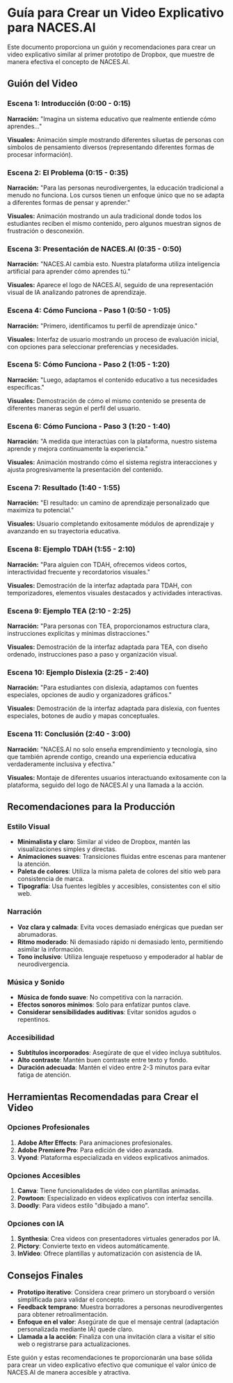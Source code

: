 # Guía para Crear un Video Explicativo para NACES.AI

Este documento proporciona un guión y recomendaciones para crear un video explicativo similar al primer prototipo de Dropbox, que muestre de manera efectiva el concepto de NACES.AI.

## Guión del Video

### Escena 1: Introducción (0:00 - 0:15)
**Narración:** "Imagina un sistema educativo que realmente entiende cómo aprendes..."

**Visuales:** Animación simple mostrando diferentes siluetas de personas con símbolos de pensamiento diversos (representando diferentes formas de procesar información).

### Escena 2: El Problema (0:15 - 0:35)
**Narración:** "Para las personas neurodivergentes, la educación tradicional a menudo no funciona. Los cursos tienen un enfoque único que no se adapta a diferentes formas de pensar y aprender."

**Visuales:** Animación mostrando un aula tradicional donde todos los estudiantes reciben el mismo contenido, pero algunos muestran signos de frustración o desconexión.

### Escena 3: Presentación de NACES.AI (0:35 - 0:50)
**Narración:** "NACES.AI cambia esto. Nuestra plataforma utiliza inteligencia artificial para aprender cómo aprendes tú."

**Visuales:** Aparece el logo de NACES.AI, seguido de una representación visual de IA analizando patrones de aprendizaje.

### Escena 4: Cómo Funciona - Paso 1 (0:50 - 1:05)
**Narración:** "Primero, identificamos tu perfil de aprendizaje único."

**Visuales:** Interfaz de usuario mostrando un proceso de evaluación inicial, con opciones para seleccionar preferencias y necesidades.

### Escena 5: Cómo Funciona - Paso 2 (1:05 - 1:20)
**Narración:** "Luego, adaptamos el contenido educativo a tus necesidades específicas."

**Visuales:** Demostración de cómo el mismo contenido se presenta de diferentes maneras según el perfil del usuario.

### Escena 6: Cómo Funciona - Paso 3 (1:20 - 1:40)
**Narración:** "A medida que interactúas con la plataforma, nuestro sistema aprende y mejora continuamente la experiencia."

**Visuales:** Animación mostrando cómo el sistema registra interacciones y ajusta progresivamente la presentación del contenido.

### Escena 7: Resultado (1:40 - 1:55)
**Narración:** "El resultado: un camino de aprendizaje personalizado que maximiza tu potencial."

**Visuales:** Usuario completando exitosamente módulos de aprendizaje y avanzando en su trayectoria educativa.

### Escena 8: Ejemplo TDAH (1:55 - 2:10)
**Narración:** "Para alguien con TDAH, ofrecemos videos cortos, interactividad frecuente y recordatorios visuales."

**Visuales:** Demostración de la interfaz adaptada para TDAH, con temporizadores, elementos visuales destacados y actividades interactivas.

### Escena 9: Ejemplo TEA (2:10 - 2:25)
**Narración:** "Para personas con TEA, proporcionamos estructura clara, instrucciones explícitas y mínimas distracciones."

**Visuales:** Demostración de la interfaz adaptada para TEA, con diseño ordenado, instrucciones paso a paso y organización visual.

### Escena 10: Ejemplo Dislexia (2:25 - 2:40)
**Narración:** "Para estudiantes con dislexia, adaptamos con fuentes especiales, opciones de audio y organizadores gráficos."

**Visuales:** Demostración de la interfaz adaptada para dislexia, con fuentes especiales, botones de audio y mapas conceptuales.

### Escena 11: Conclusión (2:40 - 3:00)
**Narración:** "NACES.AI no solo enseña emprendimiento y tecnología, sino que también aprende contigo, creando una experiencia educativa verdaderamente inclusiva y efectiva."

**Visuales:** Montaje de diferentes usuarios interactuando exitosamente con la plataforma, seguido del logo de NACES.AI y una llamada a la acción.

## Recomendaciones para la Producción

### Estilo Visual
- **Minimalista y claro**: Similar al video de Dropbox, mantén las visualizaciones simples y directas.
- **Animaciones suaves**: Transiciones fluidas entre escenas para mantener la atención.
- **Paleta de colores**: Utiliza la misma paleta de colores del sitio web para consistencia de marca.
- **Tipografía**: Usa fuentes legibles y accesibles, consistentes con el sitio web.

### Narración
- **Voz clara y calmada**: Evita voces demasiado enérgicas que puedan ser abrumadoras.
- **Ritmo moderado**: Ni demasiado rápido ni demasiado lento, permitiendo asimilar la información.
- **Tono inclusivo**: Utiliza lenguaje respetuoso y empoderador al hablar de neurodivergencia.

### Música y Sonido
- **Música de fondo suave**: No competitiva con la narración.
- **Efectos sonoros mínimos**: Solo para enfatizar puntos clave.
- **Considerar sensibilidades auditivas**: Evitar sonidos agudos o repentinos.

### Accesibilidad
- **Subtítulos incorporados**: Asegúrate de que el video incluya subtítulos.
- **Alto contraste**: Mantén buen contraste entre texto y fondo.
- **Duración adecuada**: Mantén el video entre 2-3 minutos para evitar fatiga de atención.

## Herramientas Recomendadas para Crear el Video

### Opciones Profesionales
1. **Adobe After Effects**: Para animaciones profesionales.
2. **Adobe Premiere Pro**: Para edición de video avanzada.
3. **Vyond**: Plataforma especializada en videos explicativos animados.

### Opciones Accesibles
1. **Canva**: Tiene funcionalidades de video con plantillas animadas.
2. **Powtoon**: Especializado en videos explicativos con interfaz sencilla.
3. **Doodly**: Para videos estilo "dibujado a mano".

### Opciones con IA
1. **Synthesia**: Crea videos con presentadores virtuales generados por IA.
2. **Pictory**: Convierte texto en videos automáticamente.
3. **InVideo**: Ofrece plantillas y automatización con asistencia de IA.

## Consejos Finales
- **Prototipo iterativo**: Considera crear primero un storyboard o versión simplificada para validar el concepto.
- **Feedback temprano**: Muestra borradores a personas neurodivergentes para obtener retroalimentación.
- **Enfoque en el valor**: Asegúrate de que el mensaje central (adaptación personalizada mediante IA) quede claro.
- **Llamada a la acción**: Finaliza con una invitación clara a visitar el sitio web o registrarse para actualizaciones.

Este guión y estas recomendaciones te proporcionarán una base sólida para crear un video explicativo efectivo que comunique el valor único de NACES.AI de manera accesible y atractiva.
